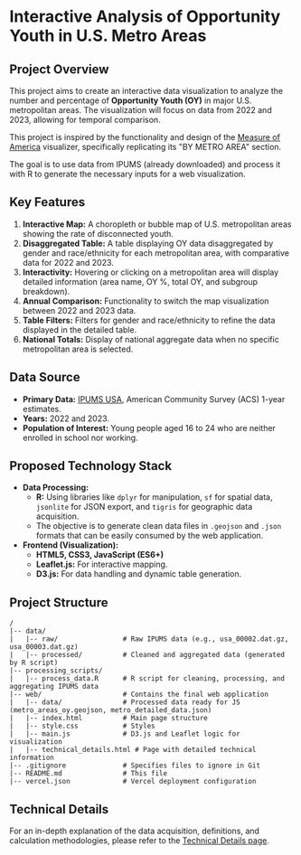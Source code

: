 # Interactive Analysis of Opportunity Youth in U.S. Metro Areas

## Project Overview

This project aims to create an interactive data visualization to analyze the number and percentage of **Opportunity Youth (OY)** in major U.S. metropolitan areas. The visualization will focus on data from 2022 and 2023, allowing for temporal comparison.

This project is inspired by the functionality and design of the [Measure of America](https://www.measureofamerica.org/DYInteractive/) visualizer, specifically replicating its "BY METRO AREA" section.

The goal is to use data from IPUMS (already downloaded) and process it with R to generate the necessary inputs for a web visualization.

## Key Features

1.  **Interactive Map:** A choropleth or bubble map of U.S. metropolitan areas showing the rate of disconnected youth.
2.  **Disaggregated Table:** A table displaying OY data disaggregated by gender and race/ethnicity for each metropolitan area, with comparative data for 2022 and 2023.
3.  **Interactivity:** Hovering or clicking on a metropolitan area will display detailed information (area name, OY %, total OY, and subgroup breakdown).
4.  **Annual Comparison:** Functionality to switch the map visualization between 2022 and 2023 data.
5.  **Table Filters:** Filters for gender and race/ethnicity to refine the data displayed in the detailed table.
6.  **National Totals:** Display of national aggregate data when no specific metropolitan area is selected.

## Data Source

-   **Primary Data:** [IPUMS USA](https://usa.ipums.org/usa/), American Community Survey (ACS) 1-year estimates.
-   **Years:** 2022 and 2023.
-   **Population of Interest:** Young people aged 16 to 24 who are neither enrolled in school nor working.

## Proposed Technology Stack

-   **Data Processing:**
    -   **R:** Using libraries like `dplyr` for manipulation, `sf` for spatial data, `jsonlite` for JSON export, and `tigris` for geographic data acquisition.
    -   The objective is to generate clean data files in `.geojson` and `.json` formats that can be easily consumed by the web application.
-   **Frontend (Visualization):**
    -   **HTML5, CSS3, JavaScript (ES6+)**
    -   **Leaflet.js:** For interactive mapping.
    -   **D3.js:** For data handling and dynamic table generation.

## Project Structure

```
/
|-- data/
|   |-- raw/                # Raw IPUMS data (e.g., usa_00002.dat.gz, usa_00003.dat.gz)
|   |-- processed/          # Cleaned and aggregated data (generated by R script)
|-- processing_scripts/
|   |-- process_data.R      # R script for cleaning, processing, and aggregating IPUMS data
|-- web/                    # Contains the final web application
|   |-- data/               # Processed data ready for JS (metro_areas_oy.geojson, metro_detailed_data.json)
|   |-- index.html          # Main page structure
|   |-- style.css           # Styles
|   |-- main.js             # D3.js and Leaflet logic for visualization
|   |-- technical_details.html # Page with detailed technical information
|-- .gitignore              # Specifies files to ignore in Git
|-- README.md               # This file
|-- vercel.json             # Vercel deployment configuration
```

## Technical Details

For an in-depth explanation of the data acquisition, definitions, and calculation methodologies, please refer to the [Technical Details page](technical_details.html).